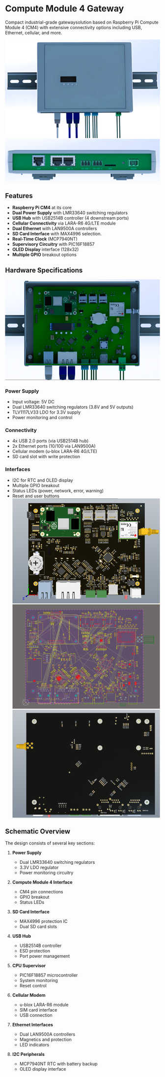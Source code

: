 
# Compute Module 4 Gateway

Compact industrial-grade gatewaysolution based on Raspberry Pi Compute Module 4 (CM4) with extensive connectivity options including USB, Ethernet, cellular, and more.

![Gateway Overview](1.png)
![Gateway bottom](2.png)
## Features

- **Raspberry Pi CM4** at its core
- **Dual Power Supply** with LMR33640 switching regulators
- **USB Hub** with USB2514B controller (4 downstream ports)
- **Cellular Connectivity** via LARA-R6 4G/LTE module
- **Dual Ethernet** with LAN9500A controllers
- **SD Card Interface** with MAX4996 selection.
- **Real-Time Clock** (MCP7940NT)
- **Supervisory Circuitry** with PIC16F18857
- **OLED Display** interface (128x32)
- **Multiple GPIO** breakout options

## Hardware Specifications
![Gateway open](3.png)
### Power Supply
- Input voltage: 5V DC
- Dual LMR33640 switching regulators (3.8V and 5V outputs)
- TLV1117LV33 LDO for 3.3V supply
- Power monitoring and control

### Connectivity
- 4x USB 2.0 ports (via USB2514B hub)
- 2x Ethernet ports (10/100 via LAN9500A)
- Cellular modem (u-blox LARA-R6 4G/LTE)
- SD card slot with write protection

### Interfaces 
- I2C for RTC and OLED display
- Multiple GPIO breakout
- Status LEDs (power, network, error, warning)
- Reset and user buttons
![PCB3D](4.png)
![PCB](5.png)
![PCB3Dback](6.png)
## Schematic Overview

The design consists of several key sections:

1. **Power Supply** 
   - Dual LMR33640 switching regulators
   - 3.3V LDO regulator
   - Power monitoring circuitry

2. **Compute Module 4 Interface** 
   - CM4 pin connections
   - GPIO breakout
   - Status LEDs

3. **SD Card Interface** 
   - MAX4996 protection IC
   - Dual SD card slots

4. **USB Hub** 
   - USB2514B controller
   - ESD protection
   - Port power management

5. **CPU Supervisor** 
   - PIC16F18857 microcontroller
   - System monitoring
   - Reset control

6. **Cellular Modem** 
   - u-blox LARA-R6 module
   - SIM card interface
   - USB connection

7. **Ethernet Interfaces** 
   - Dual LAN9500A controllers
   - Magnetics and protection
   - LED indicators

8. **I2C Peripherals** 
   - MCP7940NT RTC with battery backup
   - OLED display interface
